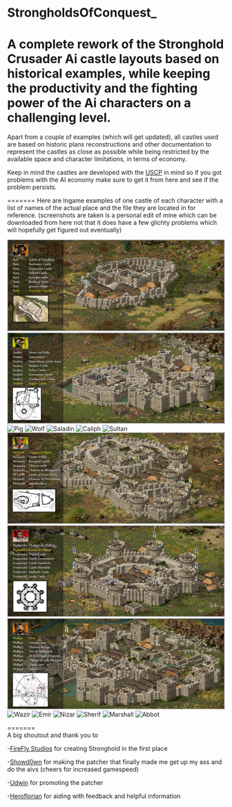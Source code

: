 # StrongholdsOfConquest_

A complete rework of the Stronghold Crusader Ai castle layouts based on historical examples, while keeping the productivity and the fighting power of the Ai characters on a challenging level. 
=======
Apart from a couple of examples (which will get updated), all castles used are based on historic plans reconstructions and other documentation to represent the castles as close as possible while being restricted by the available space and character limitations, in terms of economy.

Keep in mind the castles are developed with the [USCP](https://github.com/Sh0wdown/UnofficialCrusaderPatch/releases) in mind so if you got problems with the AI economy make sure to get it from here and see if the problem persists.

=======
Here are Ingame examples of one castle of each character with a list of names of the actual place and the file they are located in for reference. (screenshots are taken is a personal edit of mine which can be downloaded from here not that it does have a few glichty problems which will hopefully get figured out eventually)

![Rat](https://github.com/Monsterfisch/StrongholdsOfConquest_/raw/master/presentation/rat.jpg)
![Snake](https://github.com/Monsterfisch/StrongholdsOfConquest_/raw/master/presentation/snake.jpg)
![Pig](https://github.com/Monsterfisch/StrongholdsOfConquest_/raw/master/presentation/pig.jpg)
![Wolf](https://github.com/Monsterfisch/StrongholdsOfConquest_/raw/master/presentation/wolf.jpg)
![Saladin](https://github.com/Monsterfisch/StrongholdsOfConquest_/raw/master/presentation/saladin.jpg)
![Caliph](https://github.com/Monsterfisch/StrongholdsOfConquest_/raw/master/presentation/caliph.jpg)
![Sultan](https://github.com/Monsterfisch/StrongholdsOfConquest_/raw/master/presentation/sultan.jpg)
![Richard](https://github.com/Monsterfisch/StrongholdsOfConquest_/raw/master/presentation/richard.jpg)
![Frederick](https://github.com/Monsterfisch/StrongholdsOfConquest_/raw/master/presentation/frederick.jpg)
![Phillip](https://github.com/Monsterfisch/StrongholdsOfConquest_/raw/master/presentation/phillip.jpg)
![Wazir](https://github.com/Monsterfisch/StrongholdsOfConquest_/raw/master/presentation/wazir.jpg)
![Emir](https://github.com/Monsterfisch/StrongholdsOfConquest_/raw/master/presentation/emir.jpg)
![Nizar](https://github.com/Monsterfisch/StrongholdsOfConquest_/raw/master/presentation/nizar.jpg)
![Sherif](https://github.com/Monsterfisch/StrongholdsOfConquest_/raw/master/presentation/sherif.jpg)
![Marshall](https://github.com/Monsterfisch/StrongholdsOfConquest_/raw/master/presentation/marshall.jpg)
![Abbot](https://github.com/Monsterfisch/StrongholdsOfConquest_/raw/master/presentation/abbot.jpg)

=======
&nbsp;  
A big shoutout and thank you to 



-[FireFly Studios](https://fireflyworlds.com/) for creating Stronghold in the first place

-[Showd0wn](https://github.com/Sh0wdown) for making the patcher that finally made me get up my ass and do the aivs (cheers for increased gamespeed)

-[Udwin](https://www.youtube.com/user/UdwinLP) for promoting the patcher

-[Heroflorian](https://github.com/Heroesflorian) for aiding with feedback and helpful information

